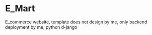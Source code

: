 # E_Mart
E_commerce website,
template does not design by me,
only backend deployment by me,
python d-jango 
